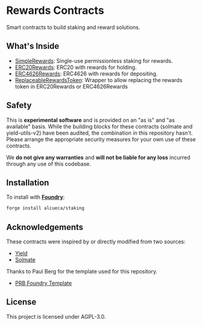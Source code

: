# Rewards Contracts

Smart contracts to build staking and reward solutions.

## What's Inside

- [SimpleRewards](./src/SimpleRewards.sol): Single-use permissionless staking for rewards.
- [ERC20Rewards](./src/ERC20Rewards.sol): ERC20 with rewards for holding.
- [ERC4626Rewards](./src/ERC4626Rewards.sol): ERC4626 with rewards for depositing.
- [ReplaceableRewardsToken](./src/ReplaceableRewardsToken.sol): Wrapper to allow replacing the rewards token in ERC20Rewards or ERC4626Rewards

## Safety

This is **experimental software** and is provided on an "as is" and "as available" basis. While the building blocks for these contracts (solmate and yield-utils-v2) have been audited, the combination in this repository hasn't. Please arrange the appropriate security measures for your own use of these contracts.

We **do not give any warranties** and **will not be liable for any loss** incurred through any use of this codebase.

## Installation

To install with [**Foundry**](https://github.com/gakonst/foundry):

```sh
forge install alcueca/staking
```


## Acknowledgements

These contracts were inspired by or directly modified from two sources:

- [Yield](https://github.com/yieldprotocol/yield-utils-v2)
- [Solmate](https://github.com/transmissions11/solmate)

Thanks to Paul Berg for the template used for this repository.
- [PRB Foundry Template](https://github.com/PaulRBerg/foundry-template)

## License

This project is licensed under AGPL-3.0.
